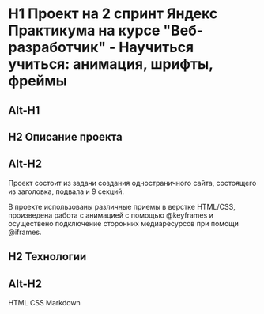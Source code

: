 # H1 Проект на 2 спринт Яндекс Практикума на курсе "Веб-разработчик" - Научиться учиться: анимация, шрифты, фреймы
Alt-H1
------
## H2 Описание проекта
Alt-H2
------
Проект состоит из задачи создания одностраничного сайта, состоящего из заголовка, подвала и 9 секций.

В проекте использованы различные приемы в верстке HTML/CSS, произведена работа с анимацией с помощью @keyframes и
осуществено подключение сторонних медиаресурсов при помощи @iframes.

## H2 Технологии
Alt-H2
------
HTML
CSS
Markdown
